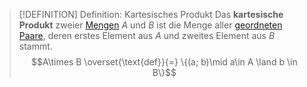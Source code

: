 > [!DEFINITION] Definition: Kartesisches Produkt
> Das **kartesische Produkt** zweier [Mengen](../Menge.md) $A$ und $B$ ist die Menge aller [geordneten Paare](../Geordnetes%20Paar.md), deren erstes Element aus $A$ und zweites Element aus $B$ stammt.
> $$A\times B \overset{\text{def}}{=} \{(a; b)\mid a\in A \land b \in B\}$$